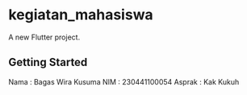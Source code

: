 # kegiatan_mahasiswa

A new Flutter project.

## Getting Started
Nama : Bagas Wira Kusuma
NIM : 230441100054
Asprak : Kak Kukuh
